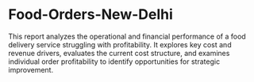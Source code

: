 # Food-Orders-New-Delhi
This report analyzes the operational and financial performance of a food delivery service struggling with profitability. It explores key cost and revenue drivers, evaluates the current cost structure, and examines individual order profitability to identify opportunities for strategic improvement.
